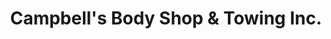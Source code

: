 ---
title: "Campbell's Body Shop & Towing Inc."
url: /burlington/campbells-body-shop-and-towing-inc/
shop: car repair
---